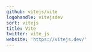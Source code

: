 ```yaml
---
github: vitejs/vite
logohandle: vitejsdev
sort: vitejs
title: Vite
twitter: vite_js
website: 'https://vitejs.dev/'
---
```

